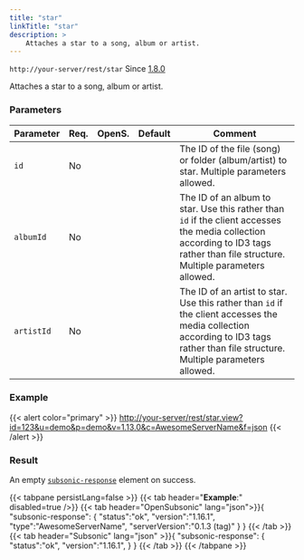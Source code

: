 ```yaml
---
title: "star"
linkTitle: "star"
description: >
    Attaches a star to a song, album or artist.
---
```


`http://your-server/rest/star` Since [1.8.0](../../subsonic-versions)

Attaches a star to a song, album or artist.

### Parameters

| Parameter | Req. | OpenS. | Default | Comment |
| --- | --- | --- | --- | --- |
| `id` | No  |    |  | The ID of the file (song) or folder (album/artist) to star. Multiple parameters allowed. |
| `albumId` | No  |  |    | The ID of an album to star. Use this rather than `id` if the client accesses the media collection according to ID3 tags rather than file structure. Multiple parameters allowed. |
| `artistId` | No  | |     | The ID of an artist to star. Use this rather than `id` if the client accesses the media collection according to ID3 tags rather than file structure. Multiple parameters allowed. |

### Example

{{< alert color="primary" >}} <http://your-server/rest/star.view?id=123&u=demo&p=demo&v=1.13.0&c=AwesomeServerName&f=json> {{< /alert >}}

### Result

An empty [`subsonic-response`](../../responses/subsonic-response) element on success.

{{< tabpane persistLang=false >}}
{{< tab header="**Example**:" disabled=true />}}
{{< tab header="OpenSubsonic" lang="json">}}{
  "subsonic-response": {
    "status":"ok",
    "version":"1.16.1",
    "type":"AwesomeServerName",
    "serverVersion":"0.1.3 (tag)"
  }
}
{{< /tab >}}
{{< tab header="Subsonic" lang="json" >}}{
  "subsonic-response": {
    "status":"ok",
    "version":"1.16.1",
  }
}
{{< /tab >}}
{{< /tabpane >}}
